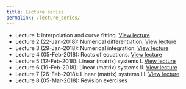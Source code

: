 ```yaml
---
title: Lecture series
permalink: /lecture_series/
---
```


* Lecture 1: Interpolation and curve fitting.
[View lecture](https://notebooks.azure.com/nbarral/libraries/nm1-1)
* Lecture 2 (22-Jan-2018): Numerical differentiation.
[View lecture](https://notebooks.azure.com/nbarral/libraries/nm1-2)
* Lecture 3 (29-Jan-2018): Numerical integration.
[View lecture](https://notebooks.azure.com/nbarral/libraries/nm1-3)
* Lecture 4 (05-Feb-2018): Roots of equations.
[View lecture](https://notebooks.azure.com/nbarral/libraries/nm1-4)
* Lecture 5 (12-Feb-2018): Linear (matrix) systems I.
[View lecture](https://notebooks.azure.com/nbarral/libraries/nm1-5)
* Lecture 6 (19-Feb-2018): Linear (matrix) systems II.
[View lecture](https://notebooks.azure.com/nbarral/libraries/nm1-6)
* Lecture 7 (26-Feb-2018): Linear (matrix) systems III.
[View lecture](https://notebooks.azure.com/nbarral/libraries/nm1-7)
* Lecture 8 (05-Mar-2018): Revision exercises
